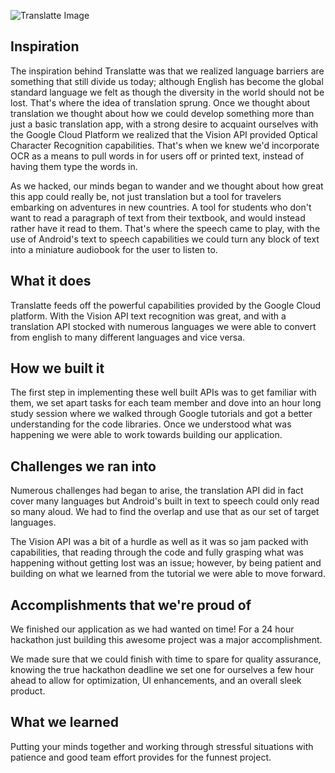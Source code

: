![Translatte Image](http://www.mohammadsharif.com/img/translatte.png)

## Inspiration
The inspiration behind Translatte was that we realized language barriers are something that still divide us today; although English has become the global standard language we felt as though the diversity in the world should not be lost. That's where the idea of translation sprung. Once we thought about translation we thought about how we could develop something more than just a basic translation app, with a strong desire to acquaint ourselves with the Google Cloud Platform we realized that the Vision API provided Optical Character Recognition capabilities. That's when we knew we'd incorporate OCR as a means to pull words in for users off or printed text, instead of having them type the words in.

As we hacked, our minds began to wander and we thought about how great this app could really be, not just translation but a tool for travelers embarking on adventures in new countries. A tool for students who don't want to read a paragraph of text from their textbook, and would instead rather have it read to them. That's where the speech came to play, with the use of Android's text to speech capabilities we could turn any block of text into a miniature audiobook for the user to listen to.

## What it does
Translatte feeds off the powerful capabilities provided by the Google Cloud platform. With the Vision API text recognition was great, and with a translation API stocked with numerous languages we were able to convert from english to many different languages and vice versa.

## How we built it
The first step in implementing these well built APIs was to get familiar with them, we set apart tasks for each team member and dove into an hour long study session where we walked through Google tutorials and got a better understanding for the code libraries. Once we understood what was happening we were able to work towards building our application.

## Challenges we ran into
Numerous challenges had began to arise, the translation API did in fact cover many languages but Android's built in text to speech could only read so many aloud. We had to find the overlap and use that as our set of target languages.

The Vision API was a bit of a hurdle as well as it was so jam packed with capabilities, that reading through the code and fully grasping what was happening without getting lost was an issue; however, by being patient and building on what we learned from the tutorial we were able to move forward.

## Accomplishments that we're proud of
We finished our application as we had wanted on time! For a 24 hour hackathon just building this awesome project was a major accomplishment.

We made sure that we could finish with time to spare for quality assurance, knowing the true hackathon deadline we set one for ourselves a few hour ahead to allow for optimization, UI enhancements, and an overall sleek product.

## What we learned
Putting your minds together and working through stressful situations with patience and good team effort provides for the funnest project.
